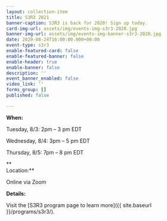 ```yaml
---
layout: collection-item
title: S3R3 2021
banner-caption: S3R3 is back for 2020! Sign up today.
card-img-url: assets/img/events-img-s3r3-2020.jpg
banner-img-url: assets/img/events-img-banner-s3r3-2020.jpg
date: 2020-08-24T16:00:00.000+00:00
event-type: s3r3
enable-featured-card: false
enable-featured-banner: false
enable-header: true
enable-banner: false
description: ''
event_banner_enabled: false
video_link: ''
forms_group: []
published: false

---
```

**When:**

Tuesday, 8/3: 2pm – 3 pm EDT

Wednesday, 8/4: 3pm – 5 pm EDT

Thursday, 8/5: 7pm – 8 pm EDT

**  
Location:**

Online via Zoom

**Details:**

Visit the [S3R3 program page to learn more]({{ site.baseurl }}/programs/s3r3/).
